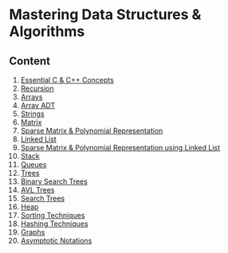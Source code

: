
# Mastering Data Structures & Algorithms


## Content

1. [Essential C & C++ Concepts](https://github.com/fthcknmz/Mastering-Data-Structures/tree/main/Essential-C%26Cpp-Concepts)
2. [Recursion](https://github.com/fthcknmz/Mastering-Data-Structures/tree/main/Recursion)
3. [Arrays](https://github.com/fthcknmz/Mastering-Data-Structures/tree/main/Arrays)
4. [Array ADT](https://github.com/fthcknmz/Mastering-Data-Structures/tree/main/Array%20ADT)
5. [Strings]()
6. [Matrix](https://github.com/fthcknmz/Mastering-Data-Structures/tree/main/Matrix)
7. [Sparse Matrix & Polynomial Representation](https://github.com/fthcknmz/Mastering-Data-Structures/tree/main/Sparse%20Matrix)
8. [Linked List]()
9. [Sparse Matrix & Polynomial Representation using Linked List]()
10. [Stack]()
11. [Queues]()
12. [Trees]()
13. [Binary Search Trees]()
14. [AVL Trees]()
15. [Search Trees]()
16. [Heap]()
17. [Sorting Techniques]()
18. [Hashing Techniques]()
19. [Graphs]()
20. [Asymptotic Notations]()

